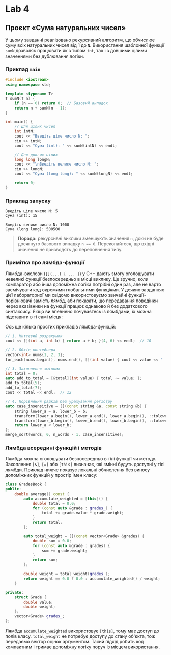 # Lab 4

## Проєкт «Сума натуральних чисел»

У цьому завданні реалізовано рекурсивний алгоритм, що обчислює суму всіх
натуральних чисел від 1 до `N`. Використання шаблонної функції `sumN`
дозволяє працювати як з типом `int`, так і з довшими цілими значеннями без
дублювання логіки.

### Приклад `main`

```cpp
#include <iostream>
using namespace std;

template <typename T>
T sumN(T n) {
    if (n == 0) return 0;  // Базовий випадок
    return n + sumN(n - 1);
}

int main() {
    // Для цілих чисел
    int intN;
    cout << "Введіть ціле число N: ";
    cin >> intN;
    cout << "Сума (int): " << sumN(intN) << endl;

    // Для довгих цілих
    long long longN;
    cout << "\nВведіть велике число N: ";
    cin >> longN;
    cout << "Сума (long long): " << sumN(longN) << endl;

    return 0;
}
```

### Приклад запуску

```text
Введіть ціле число N: 5
Сума (int): 15

Введіть велике число N: 1000
Сума (long long): 500500
```

> **Порада:** рекурсивні виклики зменшують значення `n`, доки не буде
> досягнуто базового випадку `n == 0`. Переконайтеся, що вхідні значення не
> призводять до переповнення типу.

### Примітка про лямбда-функції

Лямбда-вислови (`[](...) { ... }`) у C++ дають змогу оголошувати невеликі
функції безпосередньо в місці виклику. Це зручно, коли компаратор або інша
допоміжна логіка потрібні один раз, але не варто засмічувати код окремими
глобальними функціями. У деяких завданнях цієї лабораторної ми свідомо
використовуємо звичайні функції-порівнювачі замість лямбд, аби показати, що
передавання поведінки через вказівники на функції працює однаково й без
додаткового синтаксису. Якщо ви впевнено почуваєтесь із лямбдами, їх можна
підставити в ті самі місця:

 
Ось ще кілька простих прикладів лямбда-функцій:

```cpp
// 1. Миттєвий розрахунок
cout << [](int a, int b) { return a + b; }(4, 6) << endl;  // 10

// 2. Обхід контейнера
vector<int> nums{1, 2, 3};
for_each(nums.begin(), nums.end(), [](int value) { cout << value << ' '; });

// 3. Захоплення змінних
int total = 0;
auto add_to_total = [&total](int value) { total += value; };
add_to_total(5);
add_to_total(7);
cout << total << endl;  // 12

// 4. Порівняння рядків без урахування регістру
auto case_insensitive = [](const string &a, const string &b) {
    string lower_a = a, lower_b = b;
    transform(lower_a.begin(), lower_a.end(), lower_a.begin(), ::tolower);
    transform(lower_b.begin(), lower_b.end(), lower_b.begin(), ::tolower);
    return lower_a < lower_b;
};
merge_sort(words, 0, n_words - 1, case_insensitive);
```

### Лямбда всередині функцій і методів

Лямбда можна оголошувати безпосередньо
в тілі функції чи методу.
Захоплення `[&]`, `[=]` або `[this]`
визначає, які змінні будуть доступні
у тiлi лямбди. Приклад нижче показує
локальні обчислення без виносу
допоміжних функцій у простір імен класу:

```cpp
class GradesBook {
public:
    double average() const {
        auto accumulate_weighted = [this]() {
            double total = 0.0;
            for (const auto &grade : grades_) {
                total += grade.value * grade.weight;
            }
            return total;
        };

        auto total_weight = [](const vector<Grade> &grades) {
            double sum = 0.0;
            for (const auto &grade : grades) {
                sum += grade.weight;
            }
            return sum;
        };

        double weight = total_weight(grades_);
        return weight == 0.0 ? 0.0 : accumulate_weighted() / weight;
    }

private:
    struct Grade {
        double value;
        double weight;
    };
    vector<Grade> grades_;
};
```

Лямбда `accumulate_weighted` використовує `[this]`,
тому має доступ до полів класу.
`total_weight` не потребує доступу до стану об'єкта,
тож передаємо вектор оцінок аргументом.
Такий підхід робить код компактним
і тримає допоміжну логіку поруч із місцем використання.
